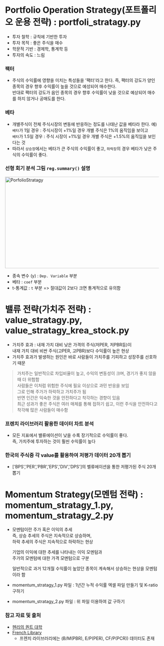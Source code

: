 # Portfolio Operation Strategy(포트폴리오 운용 전략) : portfoli_stratagy.py
- 투자 철학 : 규칙에 기반한 투자
- 투자 목적 : 좋은 주식을 매수
- 학문적 기반 : 경제학, 통계학 등
- 투자의 속도 : 느림  
### 팩터  
- 주식의 수익률에 영향을 미치는 특성들을 '팩터'라고 한다.
    즉, 팩터의 강도가 양인 종목의 경우 향후 수익률이 높을 것으로 예성되어 매수한다.  
    반대로 팩터의 강도가 음인 종목의 경우 향후 수익률이 낮을 것으로 예상되어 매수를 하지 않거나 공매도를 한다.  

### 베타  
- 개별주식이 전체 주식시장의 변동에 반응하는 정도를 나태난 값을 베타라 한다.
    예) `베타`가 1일 경우 : 주식시장이 +1%일 경우 개별 주식은 1%의 움직임을 보이고  
    `베타`가 1.5일 경우 : 주식 시장이 +1%일 경우 개별 주식은 +1.5%의 움직임을 보인다는 것  
- 따라서 `상승장`에서는 베타가 큰 주식의 수익률이 좋고, `하락장`의 경우 베타가 낮은 주식의 수익률이 좋다.  


### 선형 회기 분석 그림 `reg.summary()` 설명
<img src="../../img/PorfolioStratagy.png" width="600px" height="300px" title="Summary" alt="PorfolioStratagy"></img><br/>
- 종속 변수 (y) : `Dep. Variable` 부분  
- 베타 : `coef` 부분  
- t-통계값 : `t` 부분 => 절대값이 2보다 크면 통계적으로 유의함

# 밸류 전략(가치주 전략) : value_stratagy.py, value_stratagy_krea_stock.py
- 가치주 효과 : 내재 가치 대비 낮은 가격의 주식(저PER, 저PBR등)이  
    내재 가치 대비 비싼 주식(고PER, 고PBR)보다 수익률이 높은 현상  
- 가치주 효과가 발생하는 원인은 바로 사람들이 가치주를 기피하고 성장주를 선호하기 때문  
> 가치주는 일반적으로 차입비율이 높고, 수익의 변동성이 크며, 경기가 좋지 않을 때 더 위험함  
    사람들은 이처럼 위험한 주식에 필요 이상으로 과민 반응을 보임  
    그로 인해 주가가 하락하고 가치주가 됨  
    반면 인간은 익숙한 것을 안전하다고 착각하는 경향이 있음  
    최근 성과가 좋은 주식은 여러 매체를 통해 접하기 쉽고, 이런 주식을 안전하다고 착각해 많은 사람들이 매수함  
### 프렌치 라이브러리 활용한 데이터 차트 분석
- 모든 지표에서 밸류에이션이 낮을 수록 장기적으로 수익률이 좋다.  
    즉, 가치주에 투자하는 것이 훨씬 수익률이 높다
### 한국의 주식중 각 value를 활용하여 저평가 데이터 20개 뽑기
- ['BPS','PER','PBR','EPS','DIV','DPS']의 벨류에이션을 통한 저평가된 주식 20개 뽑기  
  
  
  


# Momentum Strategy(모멘텀 전략) : momentum_stratagy_1.py, momentum_stratagy_2.py
- 모멘텀이란 주가 혹은 이익의 추세  
    즉, 상승 추세의 주식은 지속적으로 상승하며,  
    하락 추세의 주식은 지속적으로 하락하는 현상  
  
    기업의 이익에 대한 추세를 나타내는 이익 모멘텀과  
    주가의 모멘텀에 대한 가격 모멘텀으로 구분  
  
    일반적으로 과거 12개월 수익률이 높았던 종목이 계속해서 상승하는 현상을 모멘텀이라 함  

- momentum_stratagy_1.py 파일 : 1년간 누적 수익률 엑셀 파일 만들기 및 K-ratio 구하기
- momentum_stratagy_2.py 파일 : 위 파일 이용하여 값 구하기



### 참고 자료 및 출처
- [헨리의 퀀트 대학](https://youtube.com/watch?v=g7lQvtF2SSs&si=EnSIkaIECMiOmarE)
- [French Library](https://mba.tuck.dartmouth.edu/pages/faculty/ken.french/data_library.html)
    - 프렌치 라이브러리에는 (B/M(PBR), E/P(PER), CF/P(PCR)) 데이터도 존재